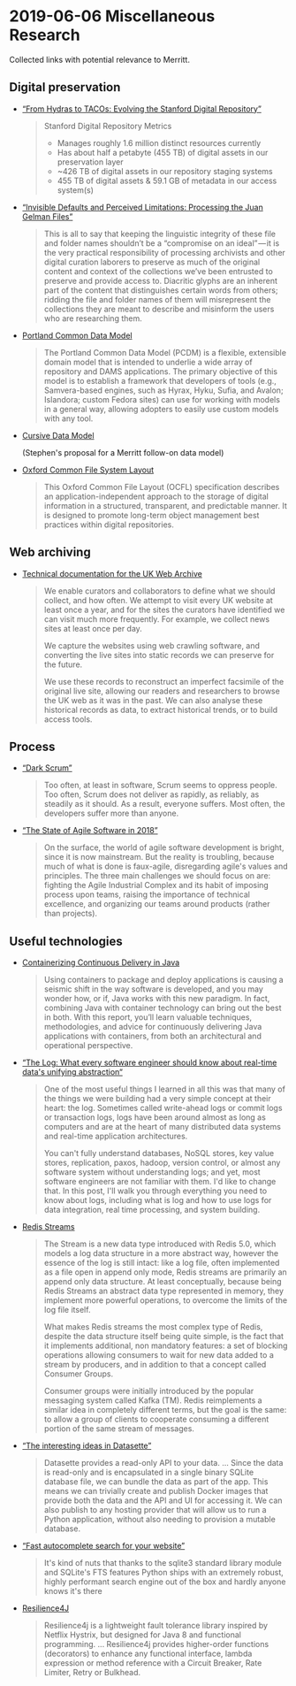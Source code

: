 # 2019-06-06 Miscellaneous Research

Collected links with potential relevance to Merritt.

## Digital preservation

- [“From Hydras to TACOs: Evolving the Stanford Digital
  Repository”](https://docs.google.com/presentation/d/11wBga9WbN0JBZ0Ke1k-MLHFbMhSDnz-j9jEU5aQScOo/edit#slide=id.g3ba884e179_0_3)

  > Stanford Digital Repository Metrics
  > 
  > - Manages roughly 1.6 million distinct resources currently
  > - Has about half a petabyte (455 TB) of digital assets in our preservation layer
  > - ~426 TB of digital assets in our repository staging systems
  > - 455 TB of digital assets & 59.1 GB of metadata in our access system(s)

- [“Invisible Defaults and Perceived Limitations: Processing the Juan Gelman Files”](https://medium.com/on-archivy/invisible-defaults-and-perceived-limitations-processing-the-juan-gelman-files-4187fdd36759)

  > This is all to say that keeping the linguistic integrity of these file
  > and folder names shouldn’t be a “compromise on an ideal” — it is the
  > very practical responsibility of processing archivists and other
  > digital curation laborers to preserve as much of the original content
  > and context of the collections we’ve been entrusted to preserve and
  > provide access to. Diacritic glyphs are an inherent part of the content
  > that distinguishes certain words from others; ridding the file and
  > folder names of them will misrepresent the collections they are meant
  > to describe and misinform the users who are researching them.

- [Portland Common Data Model](https://github.com/duraspace/pcdm/wiki)

  > The Portland Common Data Model (PCDM) is a flexible, extensible domain
  > model that is intended to underlie a wide array of repository and DAMS
  > applications. The primary objective of this model is to establish a
  > framework that developers of tools (e.g., Samvera-based engines, such
  > as Hyrax, Hyku, Sufia, and Avalon; Islandora; custom Fedora sites) can
  > use for working with models in a general way, allowing adopters to
  > easily use custom models with any tool.

- [Cursive Data Model](https://docs.google.com/document/d/1ZkwoRjEETaceu2OvlZ8w1qYmunoLlhAUSnmPHBjPzFs/edit#heading=h.cuv4lubqjk0k)

  (Stephen's proposal for a Merritt follow-on data model)

- [Oxford Common File System Layout](https://ocfl.io/)

  > This Oxford Common File Layout (OCFL) specification describes an
  > application-independent approach to the storage of digital information
  > in a structured, transparent, and predictable manner. It is designed to
  > promote long-term object management best practices within digital
  > repositories.

## Web archiving

- [Technical documentation for the UK Web Archive](https://github.com/ukwa/ukwa-documentation/blob/master/README.md)

  > We enable curators and collaborators to define what we should collect,
  > and how often. We attempt to visit every UK website at least once a
  > year, and for the sites the curators have identified we can visit much
  > more frequently. For example, we collect news sites at least once per
  > day.
  >
  > We capture the websites using web crawling software, and converting the
  > live sites into static records we can preserve for the future.
  >
  > We use these records to reconstruct an imperfect facsimile of the
  > original live site, allowing our readers and researchers to browse the
  > UK web as it was in the past. We can also analyse these historical
  > records as data, to extract historical trends, or to build access
  > tools.

## Process

- [“Dark Scrum”](https://ronjeffries.com/articles/016-09ff/defense/)

  > Too often, at least in software, Scrum seems to oppress people. Too
  > often, Scrum does not deliver as rapidly, as reliably, as steadily as
  > it should. As a result, everyone suffers. Most often, the developers
  > suffer more than anyone.

- [“The State of Agile Software in 2018”](https://martinfowler.com/articles/agile-aus-2018.html)

  > On the surface, the world of agile software development is bright,
  > since it is now mainstream. But the reality is troubling, because much
  > of what is done is faux-agile, disregarding agile's values and
  > principles. The three main challenges we should focus on are: fighting
  > the Agile Industrial Complex and its habit of imposing process upon
  > teams, raising the importance of technical excellence, and organizing
  > our teams around products (rather than projects).

## Useful technologies

- [Containerizing Continuous Delivery in
  Java](https://proquest.safaribooksonline.com/book/programming/java/9781491986851)

  > Using containers to package and deploy applications is causing a
  > seismic shift in the way software is developed, and you may wonder how,
  > or if, Java works with this new paradigm. In fact, combining Java with
  > container technology can bring out the best in both. With this report,
  > you’ll learn valuable techniques, methodologies, and advice for
  > continuously delivering Java applications with containers, from both an
  > architectural and operational perspective.

- [“The Log: What every software engineer should know about real-time data's unifying abstraction“](https://engineering.linkedin.com/distributed-systems/log-what-every-software-engineer-should-know-about-real-time-datas-unifying)

  > One of the most useful things I learned in all this was that many of
  > the things we were building had a very simple concept at their heart:
  > the log. Sometimes called write-ahead logs or commit logs or
  > transaction logs, logs have been around almost as long as computers and
  > are at the heart of many distributed data systems and real-time
  > application architectures.
  >
  > You can't fully understand databases, NoSQL stores, key value stores,
  > replication, paxos, hadoop, version control, or almost any software
  > system without understanding logs; and yet, most software engineers are
  > not familiar with them. I'd like to change that. In this post, I'll
  > walk you through everything you need to know about logs, including what
  > is log and how to use logs for data integration, real time processing,
  > and system building.

- [Redis Streams](https://redis.io/topics/streams-intro)

  > The Stream is a new data type introduced with Redis 5.0, which models a
  > log data structure in a more abstract way, however the essence of the
  > log is still intact: like a log file, often implemented as a file open
  > in append only mode, Redis streams are primarily an append only data
  > structure. At least conceptually, because being Redis Streams an
  > abstract data type represented in memory, they implement more powerful
  > operations, to overcome the limits of the log file itself.
  >
  > What makes Redis streams the most complex type of Redis, despite the
  > data structure itself being quite simple, is the fact that it
  > implements additional, non mandatory features: a set of blocking
  > operations allowing consumers to wait for new data added to a stream by
  > producers, and in addition to that a concept called Consumer Groups.
  >
  > Consumer groups were initially introduced by the popular messaging
  > system called Kafka (TM). Redis reimplements a similar idea in
  > completely different terms, but the goal is the same: to allow a group
  > of clients to cooperate consuming a different portion of the same
  > stream of messages.

- [“The interesting ideas in Datasette”](https://simonwillison.net/2018/Oct/4/datasette-ideas/)

  > Datasette provides a read-only API to your data. ... Since the data is
  > read-only and is encapsulated in a single binary SQLite database file,
  > we can bundle the data as part of the app. This means we can trivially
  > create and publish Docker images that provide both the data and the API
  > and UI for accessing it. We can also publish to any hosting provider
  > that will allow us to run a Python application, without also needing to
  > provision a mutable database.

- [“Fast autocomplete search for your website”](https://24ways.org/2018/fast-autocomplete-search-for-your-website/)

  > It's kind of nuts that thanks to the sqlite3 standard library module
  > and SQLite's FTS features Python ships with an extremely robust, highly
  > performant search engine out of the box and hardly anyone knows it's
  > there

- [Resilience4J](https://github.com/resilience4j/resilience4j)

  > Resilience4j is a lightweight fault tolerance library inspired by
  > Netflix Hystrix, but designed for Java 8 and functional programming.
  > ... Resilience4j provides higher-order functions (decorators) to
  > enhance any functional interface, lambda expression or method reference
  > with a Circuit Breaker, Rate Limiter, Retry or Bulkhead.


